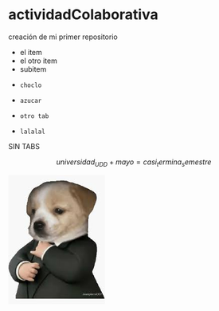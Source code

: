 # actividadColaborativa
creación de mi primer repositorio

* el item
* el otro item
*   subitem
*     choclo
*     azucar
*     otro tab
*     lalalal

SIN TABS

$$universidad_{UDD} + mayo = casi_termina_semestre$$

![imagen perro meme](./imagen/perromeme.jpeg)

